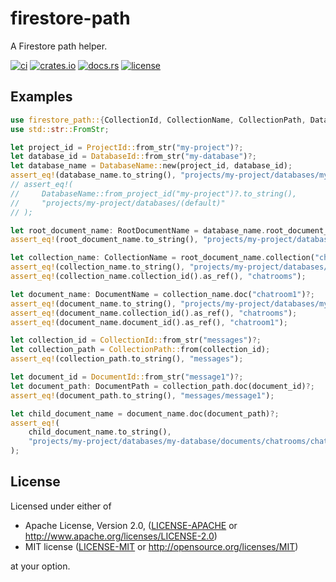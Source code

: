 # firestore-path

A Firestore path helper.

[![ci](https://github.com/bouzuya/firestore-path/workflows/ci/badge.svg)](https://github.com/bouzuya/firestore-path/actions)
[![crates.io](https://img.shields.io/crates/v/firestore-path)](https://crates.io/crates/firestore-path)
[![docs.rs](https://img.shields.io/docsrs/firestore-path)](https://docs.rs/firestore-path)
[![license](https://img.shields.io/crates/l/firestore-path)](#license)

## Examples

```rust
use firestore_path::{CollectionId, CollectionName, CollectionPath, DatabaseId, DatabaseName, DocumentId, DocumentName, DocumentPath, ProjectId, RootDocumentName};
use std::str::FromStr;

let project_id = ProjectId::from_str("my-project")?;
let database_id = DatabaseId::from_str("my-database")?;
let database_name = DatabaseName::new(project_id, database_id);
assert_eq!(database_name.to_string(), "projects/my-project/databases/my-database");
// assert_eq!(
//     DatabaseName::from_project_id("my-project")?.to_string(),
//     "projects/my-project/databases/(default)"
// );

let root_document_name: RootDocumentName = database_name.root_document_name();
assert_eq!(root_document_name.to_string(), "projects/my-project/databases/my-database/documents");

let collection_name: CollectionName = root_document_name.collection("chatrooms")?;
assert_eq!(collection_name.to_string(), "projects/my-project/databases/my-database/documents/chatrooms");
assert_eq!(collection_name.collection_id().as_ref(), "chatrooms");

let document_name: DocumentName = collection_name.doc("chatroom1")?;
assert_eq!(document_name.to_string(), "projects/my-project/databases/my-database/documents/chatrooms/chatroom1");
assert_eq!(document_name.collection_id().as_ref(), "chatrooms");
assert_eq!(document_name.document_id().as_ref(), "chatroom1");

let collection_id = CollectionId::from_str("messages")?;
let collection_path = CollectionPath::from(collection_id);
assert_eq!(collection_path.to_string(), "messages");

let document_id = DocumentId::from_str("message1")?;
let document_path: DocumentPath = collection_path.doc(document_id)?;
assert_eq!(document_path.to_string(), "messages/message1");

let child_document_name = document_name.doc(document_path)?;
assert_eq!(
    child_document_name.to_string(),
    "projects/my-project/databases/my-database/documents/chatrooms/chatroom1/messages/message1"
);
```

## License

Licensed under either of

- Apache License, Version 2.0, ([LICENSE-APACHE](LICENSE-APACHE) or <http://www.apache.org/licenses/LICENSE-2.0>)
- MIT license ([LICENSE-MIT](LICENSE-MIT) or <http://opensource.org/licenses/MIT>)

at your option.
